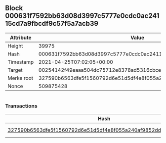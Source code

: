 ## Block 000631f7592bb63d08d3997c5777e0cdc0ac24115cd7a9fbcdf9c57f5a7acb39

Attribute | Value
--- | ---
Height | 39975
Hash | 000631f7592bb63d08d3997c5777e0cdc0ac24115cd7a9fbcdf9c57f5a7acb39
Timestamp | 2021-04-25T07:02:05+00:00
Target | 00254142f49eaaa504dc75712e8378ad5316cbcead634704b3734b6271167cc4
Merke root | 327590b6563dfe5f1560792d6e51d5df4e8f055a240af9852dde3d78caca0247
Nonce | 509875428

```

```

### Transactions

Hash | Amount
--- | ---
[327590b6563dfe5f1560792d6e51d5df4e8f055a240af9852dde3d78caca0247](327590b6563dfe5f1560792d6e51d5df4e8f055a240af9852dde3d78caca0247.md) | 10.00000000 SKEPTI 
